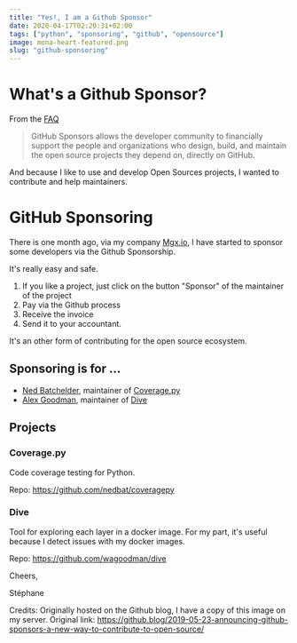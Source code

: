 ```yaml
---
title: "Yes!, I am a Github Sponsor"
date: 2020-04-17T02:20:31+02:00
tags: ["python", "sponsoring", "github", "opensource"]
image: mona-heart-featured.png
slug: "github-sponsoring"
---
```


# What's a Github Sponsor?

From the [FAQ](https://help.github.com/en/github/supporting-the-open-source-community-with-github-sponsors/about-github-sponsors)

> GitHub Sponsors allows the developer community to financially support the people 
> and organizations who design, build, and maintain the open source projects 
> they depend on, directly on GitHub.

And because I like to use and develop Open Sources projects, I wanted to contribute and help maintainers.

# GitHub Sponsoring
There is one month ago, via my company [Mgx.io](https://mgx.io), I have started to sponsor some developers via the Github Sponsorship.

It's really easy and safe.

1. If you like a project, just click on the button "Sponsor" of the maintainer of the project
2. Pay via the Github process
3. Receive the invoice
4. Send it to your accountant.

It's an other form of contributing for the open source ecosystem.

## Sponsoring is for ...

* [Ned Batchelder](https://github.com/nedbat), maintainer of [Coverage.py](https://github.com/nedbat/coveragepy)
* [Alex Goodman](https://github.com/wagoodman), maintainer of [Dive](https://github.com/wagoodman/dive)

## Projects

### Coverage.py

Code coverage testing for Python.

Repo: https://github.com/nedbat/coveragepy

### Dive

Tool for exploring each layer in a docker image. For my part, it's useful because I detect issues with my docker images.

Repo: https://github.com/wagoodman/dive


Cheers,

Stéphane


Credits: Originally hosted on the Github blog, I have a copy of this image on my server. Original link: https://github.blog/2019-05-23-announcing-github-sponsors-a-new-way-to-contribute-to-open-source/